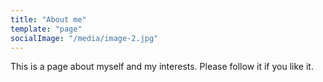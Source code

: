 ```yaml
---
title: "About me"
template: "page"
socialImage: "/media/image-2.jpg"
---
```


This is a page about myself and my interests.
Please follow it if you like it.